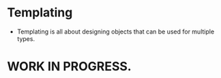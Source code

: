 # Templating

- Templating is all about designing objects that can be used for multiple types.

# WORK IN PROGRESS.
